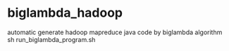 # biglambda_hadoop
automatic generate hadoop mapreduce java code by biglambda algorithm
sh run_biglambda_program.sh
